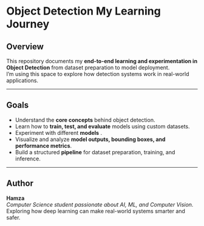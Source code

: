 #  Object Detection My Learning Journey

##  Overview
This repository documents my **end-to-end learning and experimentation in Object Detection**  from dataset preparation to model deployment.  
I’m using this space to explore how detection systems  work in real-world applications.

---

##  Goals
- Understand the **core concepts** behind object detection.  
- Learn how to **train, test, and evaluate** models using custom datasets.  
- Experiment with  different **models** . 
- Visualize and analyze **model outputs, bounding boxes, and performance metrics**.  
- Build a structured **pipeline** for dataset preparation, training, and inference.

---

##  Author

**Hamza**  
 *Computer Science student passionate about AI, ML, and Computer Vision.*  
  Exploring how deep learning can make real-world systems smarter and safer.
